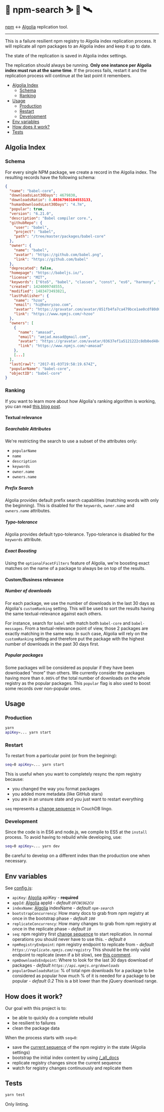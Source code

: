 # 🗿 npm-search ⛷ 🐌 🛰

[npm](https://www.npmjs.com/) ↔️ [Algolia](https://www.algolia.com/) replication tool.

* * *

This is a failure resilient npm registry to Algolia index replication process.
It will replicate all npm packages to an Algolia index and keep it up to date.

The state of the replication is saved in Algolia index settings.

The replication should always be running. **Only one instance per Algolia index must run at the same time**.
If the process fails, restart it and the replication process will continue at the last point it remembers.

<!-- START doctoc generated TOC please keep comment here to allow auto update -->
<!-- DON'T EDIT THIS SECTION, INSTEAD RE-RUN doctoc TO UPDATE -->


- [Algolia Index](#algolia-index)
  - [Schema](#schema)
  - [Ranking](#ranking)
- [Usage](#usage)
  - [Production](#production)
  - [Restart](#restart)
  - [Development](#development)
- [Env variables](#env-variables)
- [How does it work?](#how-does-it-work)
- [Tests](#tests)

<!-- END doctoc generated TOC please keep comment here to allow auto update -->

## Algolia Index

### Schema

For every single NPM package, we create a record in the Algolia index. The resulting records have the following schema:

```json
{
  "name": "babel-core",
  "downloadsLast30Days": 4679830,
  "downloadsRatio": 0.08367903104553133,
  "humanDownloadsLast30Days": "4.7m",
  "popular": true,
  "version": "6.21.0",
  "description": "Babel compiler core.",
  "githubRepo": {
    "user": "babel",
    "project": "babel",
    "path": "/tree/master/packages/babel-core"
  },
  "owner": {
    "name": "babel",
    "avatar": "https://github.com/babel.png",
    "link": "https://github.com/babel"
  },
  "deprecated": false,
  "homepage": "https://babeljs.io/",
  "license": "MIT",
  "keywords": ["6to5", "babel", "classes", "const", "es6", "harmony", "let", "modules", "transpile", "transpiler", "var"],
  "created": 1424009748555,
  "modified": 1483473493821,
  "lastPublisher": {
    "name": "hzoo",
    "email": "hi@henryzoo.com",
    "avatar": "https://gravatar.com/avatar/851fb4fa7ca479bce1ae0cdf80d6e042",
    "link": "https://www.npmjs.com/~hzoo"
  },
  "owners": [
    {
      "name": "amasad",
      "email": "amjad.masad@gmail.com",
      "avatar": "https://gravatar.com/avatar/03637ef1a5121222c8db0ed48c34e124",
      "link": "https://www.npmjs.com/~amasad"
    },
    [...]
  ],
  "lastCrawl": "2017-01-03T19:58:19.674Z",
  "popularName": "babel-core",
  "objectID": "babel-core"
}
```

### Ranking

If you want to learn more about how Algolia's ranking algorithm is working, you can read [this blog post](https://blog.algolia.com/search-ranking-algorithm-unveiled/).

#### Textual relevance

##### Searchable Attributes

We're restricting the search to use a subset of the attributes only:

 - `popularName`
 - `name`
 - `description`
 - `keywords`
 - `owner.name`
 - `owners.name`

##### Prefix Search

Algolia provides default prefix search capabilities (matching words with only the beginning). This is disabled for the `keywords`, `owner.name` and `owners.name` attributes.

##### Typo-tolerance

Algolia provides default typo-tolerance. Typo-tolerance is disabled for the `keywords` attribute.

##### Exact Boosting

Using the `optionalFacetFilters` feature of Algolia, we're boosting exact matches on the name of a package to always be on top of the results.

#### Custom/Business relevance

##### Number of downloads

For each package, we use the number of downloads in the last 30 days as Algolia's `customRanking` setting. This will be used to sort the results having the same textual-relevance against each others.

For instance, search for `babel` with match both `babel-core` and `babel-messages`. From a textual-relevance point of view, those 2 packages are exactly matching in the same way. In such case, Algolia will rely on the `customRanking` setting and therefore put the package with the highest number of downloads in the past 30 days first.

##### Popular packages

Some packages will be considered as popular if they have been downloaded "more" than others. We currently consider the packages having more than `0.005%` of the total number of downloads on the whole registry as the popular packages. This `popular` flag is also used to boost some records over non-popular ones.

## Usage

### Production

```sh
yarn
apiKey=... yarn start
```

### Restart

To restart from a particular point (or from the begining):

```sh
seq=0 apiKey=... yarn start
```

This is useful when you want to completely resync the npm registry because:
- you changed the way you format packages
- you added more metadata (like GitHub stars)
- you are in an unsure state and you just want to restart everything

`seq` represents a [change sequence](http://docs.couchdb.org/en/2.0.0/json-structure.html#changes-information-for-a-database)
in CouchDB lingo.

### Development

Since the code is in ES6 and node.js, we compile to ES5 at the `install` process. To avoid having to rebuild
while developing, use:

```sh
seq=0 apiKey=... yarn dev
```

Be careful to develop on a different index than the production one when necessary.

## Env variables

See [config.js](./config.js):
- `apiKey`: [Algolia](https://www.algolia.com/) apiKey - **required**
- `appId`: [Algolia](https://www.algolia.com/) appId - *default `OFCNCOG2CU`*
- `indexName`: [Algolia](https://www.algolia.com/) indexName - *default `npm-search`*
- `bootstrapConcurrency`: How many docs to grab from npm registry at once in the bootstrap phase - *default `100`*
- `replicateConcurrency`: How many changes to grab from npm registry at once in the replicate phase - *default `10`*
- `seq`: npm registry first [change sequence](http://docs.couchdb.org/en/2.0.0/json-structure.html#changes-information-for-a-database)
  to start replication. In normal operations you should never have to use this. - *default `0`*
- `npmRegistryEndpoint`: npm registry endpoint to replicate from - *default `https://replicate.npmjs.com/registry`*
  This should be the only valid endpoint to replicate (even if a bit slow), see [this comment](https://github.com/npm/registry/issues/44#issuecomment-267732513).
- `npmDownloadsEndpoint`: Where to look for the last 30 days download of packages - *default `https://api.npmjs.org/downloads`*
- `popularDownloadsRatio`: % of total npm downloads for a package to be considered as popular
  how much % of it is needed for a package to be popular - *default 0.2* This is a bit lower than
  the jQuery download range.

## How does it work?

Our goal with this project is to:
- be able to quickly do a complete rebuild
- be resilient to failures
- clean the package data

When the process starts with `seq=0`:
- save the [current sequence](https://replicate.npmjs.com/) of the npm registry in the state (Algolia settings)
- bootstrap the initial index content by using [/_all_docs](http://docs.couchdb.org/en/2.0.0/api/database/bulk-api.html)
- replicate registry changes since the current sequence
- watch for registry changes continuously and replicate them

## Tests

```sh
yarn test
```

Only linting.
